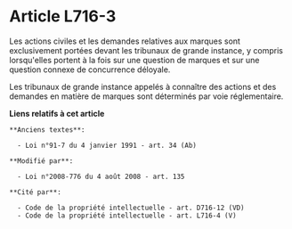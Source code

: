 # Article L716-3

Les actions civiles et les demandes relatives aux marques sont exclusivement portées devant les tribunaux de grande instance,
y compris lorsqu'elles portent à la fois sur une question de marques et sur une question connexe de concurrence déloyale.

Les tribunaux de grande instance appelés à connaître des actions et des demandes en matière de marques sont déterminés par
voie réglementaire.

**Liens relatifs à cet article**

	**Anciens textes**:

	  - Loi n°91-7 du 4 janvier 1991 - art. 34 (Ab)

	**Modifié par**:

	  - Loi n°2008-776 du 4 août 2008 - art. 135

	**Cité par**:

	  - Code de la propriété intellectuelle - art. D716-12 (VD)
	  - Code de la propriété intellectuelle - art. L716-4 (V)
